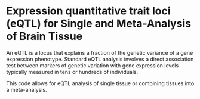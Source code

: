 # Expression quantitative trait loci (eQTL) for Single and Meta-Analysis of Brain Tissue   
 
An eQTL is a locus that explains a fraction of the genetic variance of a gene expression phenotype. Standard eQTL analysis involves a direct association test between markers of genetic variation with gene expression levels typically measured in tens or hundreds of individuals.                 
                    
This code allows for eQTL analysis of single tissue or combining tissues into a meta-analysis.                              
               
         
                  
      
  
   
   
